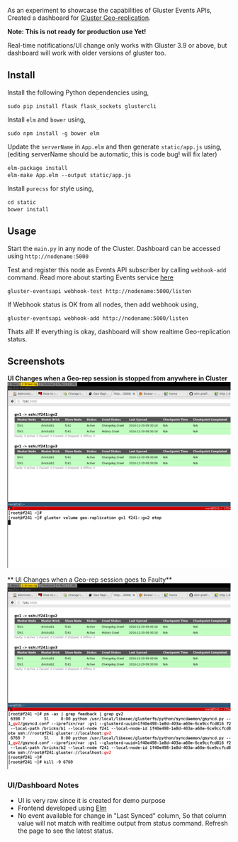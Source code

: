 As an experiment to showcase the capabilities of Gluster Events APIs,
Created a dashboard for [Gluster Geo-replication](http://gluster.readthedocs.io/en/latest/Administrator%20Guide/Geo%20Replication/).

**Note: This is not ready for production use Yet!**

Real-time notifications/UI change only works with Gluster 3.9 or
above, but dashboard will work with older versions of gluster too.

## Install
Install the following Python dependencies using,

    sudo pip install flask flask_sockets glustercli

Install `elm` and `bower` using,

    sudo npm install -g bower elm

Update the `serverName` in `App.elm` and then generate `static/app.js`
using,(editing serverName should be automatic, this is code bug! will
fix later)

    elm-package install
    elm-make App.elm --output static/app.js

Install `purecss` for style using,

    cd static
    bower install

## Usage
Start the `main.py` in any node of the Cluster. Dashboard can be
accessed using `http://nodename:5000`

Test and register this node as Events API subscriber by calling `webhook-add`
command. Read more about starting Events service [here](http://gluster.readthedocs.io/en/latest/Administrator%20Guide/Events%20APIs/)

    gluster-eventsapi webhook-test http://nodename:5000/listen

If Webhook status is OK from all nodes, then add webhook using,

    gluster-eventsapi webhook-add http://nodename:5000/listen

Thats all! If everything is okay, dashboard will show realtime
Geo-replication status.

## Screenshots

**UI Changes when a Geo-rep session is stopped from anywhere in Cluster**  
![When Geo-replication Stopped](https://github.com/aravindavk/gluster-georepdash/raw/master/screenshots/georep_stop.gif)

** UI Changes when a Geo-rep session goes to Faulty**  
![When Geo-replication is Faulty](https://github.com/aravindavk/gluster-georepdash/raw/master/screenshots/georep_faulty.gif)

### UI/Dashboard Notes
- UI is very raw since it is created for demo purpose
- Frontend developed using [Elm](http://elm-lang.org/)
- No event available for change in "Last Synced" column, So that
  column value will not match with realtime output from status
  command. Refresh the page to see the latest status.
